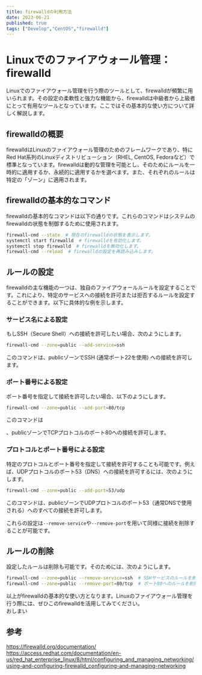 ```yaml
---
title: firewalldの利用方法
date: 2023-06-21
published: true
tags: ["Develop","CentOS","firewalld"]
---
```


# Linuxでのファイアウォール管理：firewalld

Linuxでのファイアウォール管理を行う際のツールとして、firewalldが頻繁に用いられます。その設定の柔軟性と強力な機能から、firewalldは中級者から上級者にとって有用なツールとなっています。ここではその基本的な使い方について詳しく解説します。

## firewalldの概要

firewalldはLinuxのファイアウォール管理のためのフレームワークであり、特にRed Hat系列のLinuxディストリビューション（RHEL, CentOS, Fedoraなど）で標準となっています。firewalldは動的な管理を可能とし、そのためにルールを一時的に適用するか、永続的に適用するかを選べます。また、それぞれのルールは特定の「ゾーン」に適用されます。

## firewalldの基本的なコマンド

firewalldの基本的なコマンドは以下の通りです。これらのコマンドはシステムのfirewalldの状態を制御するために使用されます。

```bash
firewall-cmd --state  # 現在のfirewalldの状態を表示します。
systemctl start firewalld  # firewalldを有効化します。
systemctl stop firewalld  # firewalldを無効化します。
firewall-cmd --reload  # firewalldの設定を再読み込みします。
```

## ルールの設定

firewalldの主な機能の一つは、独自のファイアウォールルールを設定することです。これにより、特定のサービスへの接続を許可または拒否するルールを設定することができます。以下に具体的な例を示します。

### サービス名による設定

もしSSH（Secure Shell）への接続を許可したい場合、次のようにします。

```bash
firewall-cmd --zone=public --add-service=ssh
```

このコマンドは、publicゾーンでSSH (通常ポート22を使用) への接続を許可します。

### ポート番号による設定

ポート番号を指定して接続を許可したい場合、以下のようにします。

```bash
firewall-cmd --zone=public --add-port=80/tcp
```

このコマンドは

、publicゾーンでTCPプロトコルのポート80への接続を許可します。

### プロトコルとポート番号による設定

特定のプロトコルとポート番号を指定して接続を許可することも可能です。例えば、UDPプロトコルのポート53（DNS）への接続を許可するには、次のようにします。

```bash
firewall-cmd --zone=public --add-port=53/udp
```

このコマンドは、publicゾーンでUDPプロトコルのポート53（通常DNSで使用される）へのすべての接続を許可します。

これらの設定は`--remove-service`や`--remove-port`を用いて同様に接続を削除することが可能です。

## ルールの削除

設定したルールは削除も可能です。そのためには、次のようにします。

```bash
firewall-cmd --zone=public --remove-service=ssh  # SSHサービスのルールを削除します。
firewall-cmd --zone=public --remove-port=80/tcp  # ポート80へのルールを削除します。
```

以上がfirewalldの基本的な使い方となります。Linuxのファイアウォール管理を行う際には、ぜひこのfirewalldを活用してみてください。  
おしまい

## 参考

https://firewalld.org/documentation/  
https://access.redhat.com/documentation/en-us/red_hat_enterprise_linux/8/html/configuring_and_managing_networking/using-and-configuring-firewalld_configuring-and-managing-networking
